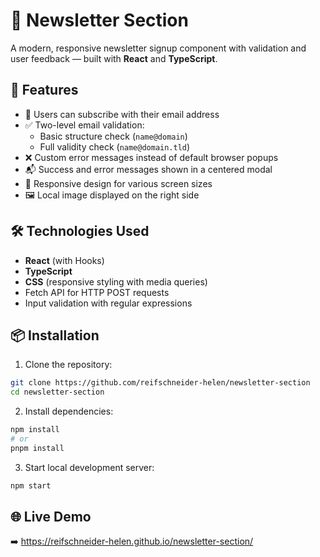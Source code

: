 # 📰 Newsletter Section

A modern, responsive newsletter signup component with validation and user feedback — built with **React** and **TypeScript**.

## 🚀 Features

- 📧 Users can subscribe with their email address  
- ✅ Two-level email validation:  
  - Basic structure check (`name@domain`)  
  - Full validity check (`name@domain.tld`)  
- ❌ Custom error messages instead of default browser popups  
- 📬 Success and error messages shown in a centered modal  
- 🎨 Responsive design for various screen sizes  
- 🖼️ Local image displayed on the right side  

## 🛠️ Technologies Used

- **React** (with Hooks)  
- **TypeScript**  
- **CSS** (responsive styling with media queries)  
- Fetch API for HTTP POST requests  
- Input validation with regular expressions  

## 📦 Installation

1. Clone the repository:  
```bash
git clone https://github.com/reifschneider-helen/newsletter-section
cd newsletter-section
```
2. Install dependencies:
```bash
npm install
# or
pnpm install
```

3.	Start local development server:
```bash
npm start
```

## 🌐 Live Demo
➡️ https://reifschneider-helen.github.io/newsletter-section/
